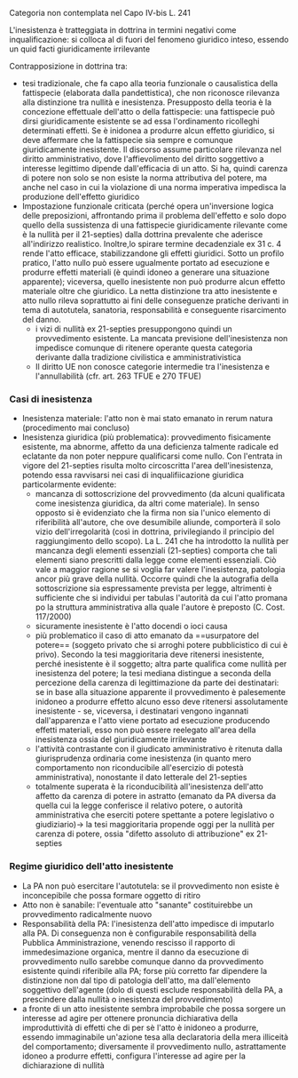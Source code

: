 Categoria non contemplata nel Capo IV-bis L. 241

L'inesistenza è tratteggiata in dottrina in termini negativi come inqualificazione: si colloca al di fuori del fenomeno giuridico inteso, essendo un quid facti giuridicamente irrilevante

Contrapposizione in dottrina tra:
- tesi tradizionale, che fa capo alla teoria funzionale o causalistica della fattispecie (elaborata dalla pandettistica), che non riconosce rilevanza alla distinzione tra nullità e inesistenza. Presupposto della teoria è la concezione effettuale dell'atto o della fattispecie: una fattispecie può dirsi giuridicamente esistente se ad essa l'ordinamento ricolleghi determinati effetti. Se è inidonea a produrre alcun effetto giuridico, si deve affermare che la fattispecie sia sempre e comunque giuridicamente inesistente. Il discorso assume particolare rilevanza nel diritto amministrativo, dove l'affievolimento del diritto soggettivo a interesse legittimo dipende dall'efficacia di un atto. Si ha, quindi carenza di potere non solo se non esiste la norma attributiva del potere, ma anche nel caso in cui la violazione di una norma imperativa impedisca la produzione dell'effetto giuridico
- Impostazione funzionale criticata (perché opera un'inversione logica delle preposizioni, affrontando prima il problema dell'effetto e solo dopo quello della sussistenza di una fattispecie giuridicamente rilevante come è la nullità per il 21-septies) dalla dottrina prevalente che aderisce all'indirizzo realistico. Inoltre,lo spirare termine decadenziale ex 31 c. 4 rende l'atto efficace, stabilizzandone gli effetti giuridici. Sotto un profilo pratico, l'atto nullo può essere ugualmente portato ad esecuzione e produrre effetti materiali (è quindi idoneo a generare una situazione apparente); viceversa, quello inesistente non può produrre alcun effetto materiale oltre che giuridico. La netta distinzione tra atto inesistente e atto nullo rileva soprattutto ai fini delle conseguenze pratiche derivanti in tema di autotutela, sanatoria, responsabilità e conseguente risarcimento del danno.
	- i vizi di nullità ex 21-septies presuppongono quindi un provvedimento esistente. La mancata previsione dell'inesistenza non impedisce comunque di ritenere operante questa categoria derivante dalla tradizione civilistica e amministrativistica
	- Il diritto UE non conosce categorie intermedie tra l'inesistenza e l'annullabilità (cfr. art. 263 TFUE e 270 TFUE)

### Casi di inesistenza
- Inesistenza materiale: l'atto non è mai stato emanato in rerum natura (procedimento mai concluso)
- Inesistenza giuridica (più problematica): provvedimento fisicamente esistente, ma abnorme, affetto da una deficienza talmente radicale ed eclatante da non poter neppure qualificarsi come nullo. Con l'entrata in vigore del 21-septies risulta molto circoscritta l'area dell'inesistenza, potendo essa ravvisarsi nei casi di inqualifiicazione giuridica particolarmente evidente:
	- mancanza di sottoscrizione del provvedimento (da alcuni qualificata come inesistenza giuridica, da altri come materiale). In senso opposto si è evidenziato che la firma non sia l'unico elemento di riferibilità all'autore, che ove desumibile aliunde, comporterà il solo vizio dell'irregolarità (così in dottrina, privilegiando il principio del raggiungimento dello scopo). La  L. 241 che ha introdotto la nullità per mancanza degli elementi essenziali (21-septies) comporta che tali elementi siano prescritti dalla legge come elementi essenziali. Ciò vale a maggior ragione se si voglia far valere l'inesistenza, patologia ancor più grave della nullità. Occorre quindi che la autografia della sottoscrizione sia espressamente prevista per legge, altrimenti è sufficiente che si individui per tabulas l'autorità da cui l'atto promana po la struttura amministrativa alla quale l'autore è preposto (C. Cost. 117/2000)
	- sicuramente inesistente è l'atto docendi o ioci causa
	- più problematico il caso di atto emanato da ==usurpatore del potere== (soggeto privato che si arroghi potere pubblicistico di cui è privo). Secondo la tesi maggioritaria deve ritenersi inesistente, perché inesistente è il soggetto; altra parte qualifica come nullità per inesistenza del potere; la tesi mediana distingue a seconda della percezione della carenza di legittimazione da parte dei destinatari: se in base alla situazione apparente il provvedimento è palesemente inidoneo a produrre effetto alcuno esso deve ritenersi assolutamente inesistente - se, viceversa, i destinatari vengono ingannati dall'apparenza e l'atto viene portato ad esecuzione producendo effetti materiali, esso non può essere reelegato all'area della inesistenza ossia del giuridicamente irrilevante
	- l'attività contrastante con il giudicato amministrativo è ritenuta dalla giurisprudenza ordinaria come inesistenza (in quanto mero comportamento non riconducibile all'esercizio di potestà amministrativa), nonostante il dato letterale del 21-septies
	- totalmente superata è la riconducibilità all'inesistenza dell'atto affetto da carenza di potere in astratto (emanato da PA diversa da quella cui la legge conferisce il relativo potere, o autorità amministrativa che eserciti potere spettante a potere legislativo o giudiziario)-> la tesi maggioritaria propende oggi per la nullità per carenza di potere, ossia "difetto assoluto di attribuzione" ex 21-septies

### Regime giuridico dell'atto inesistente
- La PA non può esercitare l'autotutela: se il provvedimento non esiste è inconcepibile che possa formare oggetto di ritiro
- Atto non è sanabile: l'eventuale atto "sanante" costituirebbe un provvedimento radicalmente nuovo
- Responsabilità della PA: l'inesistenza dell'atto impedisce di imputarlo alla PA. Di conseguenza non è configurabile responsabilità della Pubblica Amministrazione, venendo rescisso il rapporto di immedesimazione organica, mentre il danno da esecuzione di provvedimento nullo sarebbe comunque danno da provvedimento esistente quindi riferibile alla PA; forse più corretto far dipendere la distinzione non dal tipo di patologia dell'atto, ma dall'elemento soggettivo dell'agente (dolo di questi esclude responsabilità della PA, a prescindere dalla nullità o inesistenza del provvedimento) 
- a fronte di un atto inesistente sembra improbabile che possa sorgere un interesse ad agire per ottenere pronuncia dichiarativa della improduttività di effetti che di per sè l'atto è inidoneo a produrre, essendo immaginabile un'azione tesa alla declaratoria della mera illiceità del comportamento; diversamente il provvedimento nullo, astrattamente idoneo a produrre effetti, configura l'interesse ad agire per la dichiarazione di nullità
